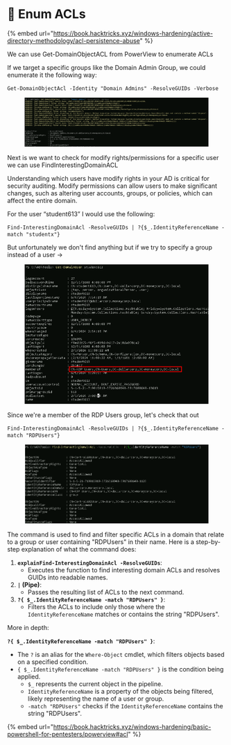 # 📼 Enum ACLs

{% embed url="https://book.hacktricks.xyz/windows-hardening/active-directory-methodology/acl-persistence-abuse" %}

We can use Get-DomainObjectACL from PowerView to enumerate ACLs

If we target a specific groups like the Domain Admin Group, we could enumerate it the following way:

```
Get-DomainObjectAcl -Identity "Domain Admins" -ResolveGUIDs -Verbose
```

<figure><img src="../../.gitbook/assets/image (11) (1) (1) (1) (1) (1) (1) (1) (1).png" alt=""><figcaption></figcaption></figure>

Next is we want to check for modify rights/permissions for a specific user we can use FindInterestingDomainACL

Understanding which users have modify rights in your AD is critical for security auditing. Modify permissions can allow users to make significant changes, such as altering user accounts, groups, or policies, which can affect the entire domain.

For the user “student613” I would use the following:

```
Find-InterestingDomainAcl -ResolveGUIDs | ?{$_.IdentityReferenceName -match "studentx"}
```

But unfortunately we don't find anything but if we try to specify a group instead of a user ->

<figure><img src="../../.gitbook/assets/image (1081).png" alt=""><figcaption></figcaption></figure>

Since we're a member of the RDP  Users group, let's check that out

```
Find-InterestingDomainAcl -ResolveGUIDs | ?{$_.IdentityReferenceName -match "RDPUsers"}
```

<figure><img src="../../.gitbook/assets/image (12) (1) (1) (1) (1) (1).png" alt=""><figcaption></figcaption></figure>

The command is used to find and filter specific ACLs in a domain that relate to a group or user containing "RDPUsers" in their name. Here is a step-by-step explanation of what the command does:

1. **`explainFind-InterestingDomainAcl -ResolveGUIDs`**:
   * Executes the function to find interesting domain ACLs and resolves GUIDs into readable names.
2. **`|` (Pipe)**:
   * Passes the resulting list of ACLs to the next command.
3. **`?{ $_.IdentityReferenceName -match "RDPUsers" }`**:
   * Filters the ACLs to include only those where the `IdentityReferenceName` matches or contains the string "RDPUsers".

More in depth:

**`?{ $_.IdentityReferenceName -match "RDPUsers" }`**:

* The `?` is an alias for the `Where-Object` cmdlet, which filters objects based on a specified condition.
* `{ $_.IdentityReferenceName -match "RDPUsers" }` is the condition being applied.
  * `$_` represents the current object in the pipeline.
  * `IdentityReferenceName` is a property of the objects being filtered, likely representing the name of a user or group.
  * `-match "RDPUsers"` checks if the `IdentityReferenceName` contains the string "RDPUsers".

{% embed url="https://book.hacktricks.xyz/windows-hardening/basic-powershell-for-pentesters/powerview#acl" %}
